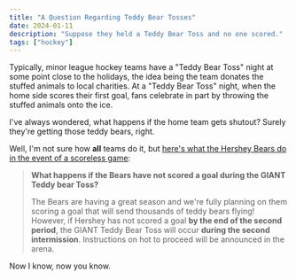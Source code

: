 ```yaml
---
title: "A Question Regarding Teddy Bear Tosses"
date: 2024-01-11
description: "Suppose they held a Teddy Bear Toss and no one scored."
tags: ["hockey"]
---
```


Typically, minor league hockey teams have a "Teddy Bear Toss" night at some point close to the holidays, the idea being the team donates the stuffed animals to local charities. At a "Teddy Bear Toss" night, when the home side scores their first goal, fans celebrate in part by throwing the stuffed animals onto the ice.

I've always wondered, what happens if the home team gets shutout? Surely they're getting those teddy bears, right.

Well, I'm not sure how **all** teams do it, but [here's what the Hershey Bears do in the event of a scoreless game](https://www.hersheybears.com/news/all-the-faqs-for-our-2024-giant-teddy-bear-toss-on-jan-7/):

> **What happens if the Bears have not scored a goal during the GIANT Teddy bear Toss?**
>
> The Bears are having a great season and we're fully planning on them scoring a goal that will send thousands of teddy bears flying! However, if Hershey has not scored a goal **by the end of the second period**, the GIANT Teddy Bear Toss will occur **during the second intermission**. Instructions on hot to proceed will be announced in the arena.

Now I know, now you know.
